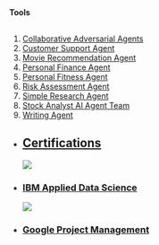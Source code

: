 
##
#### Tools
##
1. [Collaborative Adversarial Agents](https://github.com/abdulw352/AI-Agents/tree/main/Collaborative%20Adverserial%20Agents)
2. [Customer Support Agent](https://github.com/abdulw352/AI-Agents/tree/main/Customer%20Support%20Agent)
3. [Movie Recommendation Agent](https://github.com/abdulw352/AI-Agents/tree/main/Movie%20Recommendation%20Agent)
4. [Personal Finance Agent](https://github.com/abdulw352/AI-Agents/tree/main/Personal%20Finance%20Agent)
5. [Personal Fitness Agent](https://github.com/abdulw352/AI-Agents/tree/main/Personal%20Fitness%20Agent)
6. [Risk Assessment Agent](https://github.com/abdulw352/AI-Agents/tree/main/Risk%20Assessment%20Agent)
7. [Simple Research Agent](https://github.com/abdulw352/AI-Agents/tree/main/Simple%20Researech%20Agent)
8. [Stock Analyst AI Agent Team](https://github.com/abdulw352/AI-Agents/tree/main/Stock%20Analyst%20AI%20Agent%20Team)
9. [Writing Agent](#writing-agent)

##
* ## [Certifications](https://github.com/abdulw352/Data-Science-Notebooks/tree/main/Certifications)
  <img src = https://cdn4.iconfinder.com/data/icons/flat-brand-logo-2/512/ibm-128.png>
* ### [IBM Applied Data Science](https://github.com/abdulw352/Data-Science-Notebooks/blob/main/Certifications/Coursera%20Data%20Science%20Certificate%20%20MKYZ2L6FHPMQ.pdf)
  <img src = https://res.cloudinary.com/socapa/image/upload/q_auto,f_auto/c_scale,w_183/icons/google.jpg>
* ### [Google Project Management](https://github.com/abdulw352/Data-Science-Notebooks/blob/main/Certifications/Coursera%20Google%20Project%20Management%20XYZCFRKNQN57.pdf)

<!--
**abdulw352/abdulw352** is a ✨ _special_ ✨ repository because its `README.md` (this file) appears on your GitHub profile.

Here are some ideas to get you started:

- 🔭 I’m currently working on ...
- 🌱 I’m currently learning ...
- 👯 I’m looking to collaborate on ...
- 🤔 I’m looking for help with ...
- 💬 Ask me about ...
- 📫 How to reach me: ...
- 😄 Pronouns: ...
- ⚡ Fun fact: ...
-->
